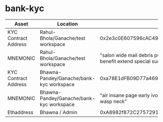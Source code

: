 # bank-kyc
| Asset | Location | Value |
|-|-|-|
| KYC Contract Address | Rahul-Bhola/Ganache/test workspace | 0x2e3c0E607596cAC497fee5Bc01537A947452A9Ef |
| MNEMONIC | Rahul-Bhola/Ganache/test workspace | "salon wide mail debris purity weapon traffic recall benefit extend special sunny" |
| KYC Contract Address | Bhawna-Pandey/Ganache/bank-kyc workspace | 0xa78E1dFB09D77a469aAF18A0A1596FAA9946894E |
| MNEMONIC | Bhawna-Pandey/Ganache/bank-kyc workspace | "air insane page early ivory ten oyster air nasty mom wasp neck" |
| Ethaddress | Bhawna / Admin | 0xA8982f872C27572919B028C8f1bBc8AB683fA970 |
